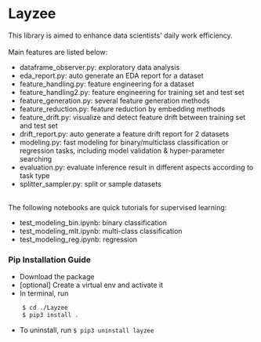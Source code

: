 # Layzee

This library is aimed to enhance data scientists' daily work efficiency. 
<br><br>
Main features are listed below:
+ dataframe_observer.py: exploratory data analysis
+ eda_report.py: auto generate an EDA report for a dataset
+ feature_handling.py: feature engineering for a dataset 
+ feature_handling2.py: feature engineering for training set and test set
+ feature_generation.py: several feature generation methods
+ feature_reduction.py: feature reduction by embedding methods
+ feature_drift.py: visualize and detect feature drift between training set and test set
+ drift_report.py: auto generate a feature drift report for 2 datasets
+ modeling.py: fast modeling for binary/multiclass classification or regression tasks, including model validation & hyper-parameter searching  
+ evaluation.py: evaluate inference result in different aspects according to task type
+ splitter_sampler.py: split or sample datasets
<br><br>
  
The following notebooks are quick tutorials for supervised learning:
+ test_modeling_bin.ipynb: binary classification
+ test_modeling_mlt.ipynb: multi-class classification
+ test_modeling_reg.ipynb: regression

### Pip Installation Guide
* Download the package
* [optional] Create a virtual env and activate it
* In terminal, run 
```bash
    $ cd ./Layzee
    $ pip3 install .  
```
* To uninstall, run `$ pip3 uninstall layzee`
